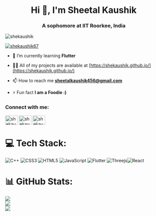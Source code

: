 <h1 align="center">Hi 👋, I'm Sheetal Kaushik</h1>
<h3 align="center">A sophomore at IIT Roorkee, India</h3>

<p align="left"> <img src="https://komarev.com/ghpvc/?username=shekaushik&label=Profile%20views&color=0e75b6&style=flat" alt="shekaushik" /> </p>

<p align="left"> <a href="https://twitter.com/shekaushik67" target="blank"><img src="https://img.shields.io/twitter/follow/shekaushik67?logo=twitter&style=for-the-badge" alt="shekaushik67" /></a> </p>

- 🌱 I’m currently learning **Flutter**

- 👨‍💻 All of my projects are available at [https://shekaushik.github.io/](https://shekaushik.github.io/)

- 📫 How to reach me **sheetalkaushik456@gmail.com**

- ⚡ Fun fact **I am a Foodie :)**

<h3 align="left">Connect with me:</h3>
<p align="left">
<a href="https://twitter.com/shekaushik67" target="blank"><img align="center" src="https://raw.githubusercontent.com/rahuldkjain/github-profile-readme-generator/master/src/images/icons/Social/twitter.svg" alt="shekaushik67" height="30" width="40" /></a>
<a href="https://www.codechef.com/users/shekaushik_123" target="blank"><img align="center" src="https://cdn.jsdelivr.net/npm/simple-icons@3.1.0/icons/codechef.svg" alt="shekaushik_123" height="30" width="40" /></a>
<a href="https://codeforces.com/profile/shekaushik_123" target="blank"><img align="center" src="https://raw.githubusercontent.com/rahuldkjain/github-profile-readme-generator/master/src/images/icons/Social/codeforces.svg" alt="shekaushik_123" height="30" width="40" /></a>
</p>

# 💻 Tech Stack:
![C++](https://img.shields.io/badge/c++-%2300599C.svg?style=for-the-badge&logo=c%2B%2B&logoColor=white) ![CSS3](https://img.shields.io/badge/css3-%231572B6.svg?style=for-the-badge&logo=css3&logoColor=white) ![HTML5](https://img.shields.io/badge/html5-%23E34F26.svg?style=for-the-badge&logo=html5&logoColor=white) ![JavaScript](https://img.shields.io/badge/javascript-%23323330.svg?style=for-the-badge&logo=javascript&logoColor=%23F7DF1E) ![Flutter](https://img.shields.io/badge/Flutter-%2302569B.svg?style=for-the-badge&logo=Flutter&logoColor=white) ![Threejs](https://img.shields.io/badge/threejs-black?style=for-the-badge&logo=three.js&logoColor=white)![React](https://img.shields.io/badge/react-%2320232a.svg?style=for-the-badge&logo=react&logoColor=%2361DAFB)
# 📊 GitHub Stats:
![](https://github-readme-stats.vercel.app/api?username=shekaushik&theme=radical&hide_border=false&include_all_commits=false&count_private=false)<br/>
![](https://github-readme-streak-stats.herokuapp.com/?user=shekaushik&theme=radical&hide_border=false)<br/>
![](https://github-readme-stats.vercel.app/api/top-langs/?username=shekaushik&theme=radical&hide_border=false&include_all_commits=false&count_private=false&layout=compact)





<!-- Proudly created with GPRM ( https://gprm.itsvg.in ) -->

<!-- <h3 align="left">Languages and Tools:</h3>
<p align="left"> <a href="https://www.w3schools.com/cpp/" target="_blank" rel="noreferrer"> <img src="https://raw.githubusercontent.com/devicons/devicon/master/icons/cplusplus/cplusplus-original.svg" alt="cplusplus" width="40" height="40"/> </a> <a href="https://www.w3schools.com/css/" target="_blank" rel="noreferrer"> <img src="https://raw.githubusercontent.com/devicons/devicon/master/icons/css3/css3-original-wordmark.svg" alt="css3" width="40" height="40"/> </a> <a href="https://www.w3.org/html/" target="_blank" rel="noreferrer"> <img src="https://raw.githubusercontent.com/devicons/devicon/master/icons/html5/html5-original-wordmark.svg" alt="html5" width="40" height="40"/> </a> <a href="https://developer.mozilla.org/en-US/docs/Web/JavaScript" target="_blank" rel="noreferrer"> <img src="https://raw.githubusercontent.com/devicons/devicon/master/icons/javascript/javascript-original.svg" alt="javascript" width="40" height="40"/> </a> <a href="https://www.mathworks.com/" target="_blank" rel="noreferrer"> <img src="https://upload.wikimedia.org/wikipedia/commons/2/21/Matlab_Logo.png" alt="matlab" width="40" height="40"/> </a> </p>

<p><img align="left" src="https://github-readme-stats.vercel.app/api/top-langs?username=shekaushik&show_icons=true&locale=en&layout=compact" alt="shekaushik" /></p>

<p>&nbsp;<img align="center" src="https://github-readme-stats.vercel.app/api?username=shekaushik&show_icons=true&locale=en" alt="shekaushik" /></p>

<p><img align="center" src="https://github-readme-streak-stats.herokuapp.com/?user=shekaushik&" alt="shekaushik" /></p> -->

